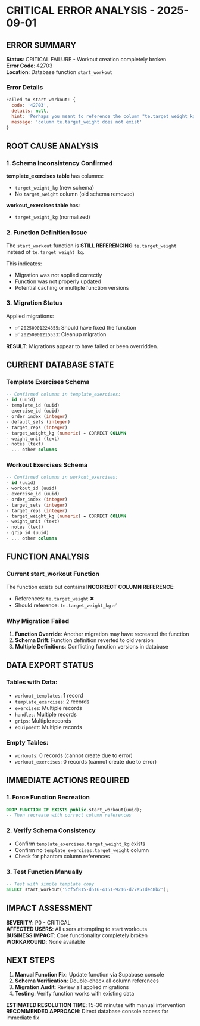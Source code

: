 # CRITICAL ERROR ANALYSIS - 2025-09-01

## ERROR SUMMARY
**Status**: CRITICAL FAILURE - Workout creation completely broken  
**Error Code**: 42703  
**Location**: Database function `start_workout`  

### Error Details
```javascript
Failed to start workout: {
  code: '42703', 
  details: null, 
  hint: 'Perhaps you meant to reference the column "te.target_weight_kg".', 
  message: 'column te.target_weight does not exist'
}
```

## ROOT CAUSE ANALYSIS

### 1. Schema Inconsistency Confirmed
**template_exercises table** has columns:
- `target_weight_kg` (new schema)
- No `target_weight` column (old schema removed)

**workout_exercises table** has:
- `target_weight_kg` (normalized)

### 2. Function Definition Issue
The `start_workout` function is **STILL REFERENCING** `te.target_weight` instead of `te.target_weight_kg`.

This indicates:
- Migration was not applied correctly
- Function was not properly updated
- Potential caching or multiple function versions

### 3. Migration Status
Applied migrations:
- ✅ `20250901224855`: Should have fixed the function
- ✅ `20250901215533`: Cleanup migration

**RESULT**: Migrations appear to have failed or been overridden.

## CURRENT DATABASE STATE

### Template Exercises Schema
```sql
-- Confirmed columns in template_exercises:
- id (uuid)
- template_id (uuid) 
- exercise_id (uuid)
- order_index (integer)
- default_sets (integer)
- target_reps (integer)
- target_weight_kg (numeric) ← CORRECT COLUMN
- weight_unit (text)
- notes (text)
- ... other columns
```

### Workout Exercises Schema  
```sql
-- Confirmed columns in workout_exercises:
- id (uuid)
- workout_id (uuid)
- exercise_id (uuid)
- order_index (integer) 
- target_sets (integer)
- target_reps (integer)
- target_weight_kg (numeric) ← CORRECT COLUMN
- weight_unit (text)
- notes (text)
- grip_id (uuid)
- ... other columns
```

## FUNCTION ANALYSIS

### Current start_workout Function
The function exists but contains **INCORRECT COLUMN REFERENCE**:
- References: `te.target_weight` ❌
- Should reference: `te.target_weight_kg` ✅

### Why Migration Failed
1. **Function Override**: Another migration may have recreated the function
2. **Schema Drift**: Function definition reverted to old version
3. **Multiple Definitions**: Conflicting function versions in database

## DATA EXPORT STATUS

### Tables with Data:
- `workout_templates`: 1 record
- `template_exercises`: 2 records  
- `exercises`: Multiple records
- `handles`: Multiple records
- `grips`: Multiple records
- `equipment`: Multiple records

### Empty Tables:
- `workouts`: 0 records (cannot create due to error)
- `workout_exercises`: 0 records (cannot create due to error)

## IMMEDIATE ACTIONS REQUIRED

### 1. Force Function Recreation
```sql
DROP FUNCTION IF EXISTS public.start_workout(uuid);
-- Then recreate with correct column references
```

### 2. Verify Schema Consistency
- Confirm `template_exercises.target_weight_kg` exists
- Confirm no `template_exercises.target_weight` column
- Check for phantom column references

### 3. Test Function Manually
```sql
-- Test with simple template copy
SELECT start_workout('5cf5f815-d516-4151-9216-d77e51dec8b2');
```

## IMPACT ASSESSMENT

**SEVERITY**: P0 - CRITICAL  
**AFFECTED USERS**: All users attempting to start workouts  
**BUSINESS IMPACT**: Core functionality completely broken  
**WORKAROUND**: None available  

## NEXT STEPS

1. **Manual Function Fix**: Update function via Supabase console
2. **Schema Verification**: Double-check all column references  
3. **Migration Audit**: Review all applied migrations
4. **Testing**: Verify function works with existing data

**ESTIMATED RESOLUTION TIME**: 15-30 minutes with manual intervention  
**RECOMMENDED APPROACH**: Direct database console access for immediate fix